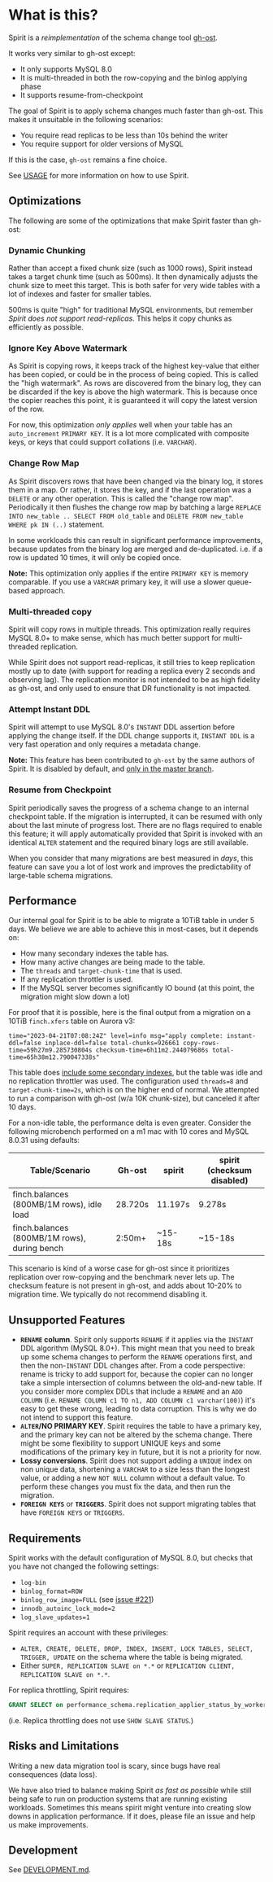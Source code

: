 # What is this?

Spirit is a _reimplementation_ of the schema change tool [gh-ost](https://github.com/github/gh-ost).

It works very similar to gh-ost except:
- It only supports MySQL 8.0
- It is multi-threaded in both the row-copying and the binlog applying phase
- It supports resume-from-checkpoint

The goal of Spirit is to apply schema changes much faster than gh-ost. This makes it unsuitable in the following scenarios:
- You require read replicas to be less than 10s behind the writer
- You require support for older versions of MySQL

If this is the case, `gh-ost` remains a fine choice.

See [USAGE](USAGE.md) for more information on how to use Spirit.

## Optimizations

The following are some of the optimizations that make Spirit faster than gh-ost:

### Dynamic Chunking

Rather than accept a fixed chunk size (such as 1000 rows), Spirit instead takes a target chunk time (such as 500ms). It then dynamically adjusts the chunk size to meet this target. This is both safer for very wide tables with a lot of indexes and faster for smaller tables.

500ms is quite "high" for traditional MySQL environments, but remember _Spirit does not support read-replicas_. This helps it copy chunks as efficiently as possible.

### Ignore Key Above Watermark

As Spirit is copying rows, it keeps track of the highest key-value that either has been copied, or could be in the process of being copied. This is called the "high watermark". As rows are discovered from the binary log, they can be discarded if the key is above the high watermark. This is because once the copier reaches this point, it is guaranteed it will copy the latest version of the row.

For now, this optimization _only applies_ well when your table has an `auto_increment` `PRIMARY KEY`. It is a lot more complicated with composite keys, or keys that could support collations (i.e. `VARCHAR`).

### Change Row Map

As Spirit discovers rows that have been changed via the binary log, it stores them in a map. Or rather, it stores the key, and if the last operation was a `DELETE` or any other operation. This is called the "change row map". Periodically it then flushes the change row map by batching a large `REPLACE INTO new_table .. SELECT FROM old_table` and `DELETE FROM new_table WHERE pk IN (..)` statement.

In some workloads this can result in significant performance improvements, because updates from the binary log are merged and de-duplicated. i.e. if a row is updated 10 times, it will only be copied once.

**Note:** This optimization only applies if the entire `PRIMARY KEY` is memory comparable. If you use a `VARCHAR` primary key, it will use a slower queue-based approach.

### Multi-threaded copy

Spirit will copy rows in multiple threads. This optimization really requires MySQL 8.0+ to make sense, which has much better support for multi-threaded replication.

While Spirit does not support read-replicas, it still tries to keep replication mostly up to date (with support for reading a replica every 2 seconds and observing lag). The replication monitor is not intended to be as high fidelity as gh-ost, and only used to ensure that DR functionality is not impacted.

### Attempt Instant DDL

Spirit will attempt to use MySQL 8.0's `INSTANT` DDL assertion before applying the change itself. If the DDL change supports it, `INSTANT DDL` is a very fast operation and only requires a metadata change.

**Note:** This feature has been contributed to `gh-ost` by the same authors of Spirit. It is disabled by default, and [only in the master branch](https://github.com/github/gh-ost/blob/master/doc/command-line-flags.md#attempt-instant-ddl).

### Resume from Checkpoint

Spirit periodically saves the progress of a schema change to an internal checkpoint table. If the migration is interrupted, it can be resumed with only about the last minute of progress lost. There are no flags required to enable this feature; it will apply automatically provided that Spirit is invoked with an identical `ALTER` statement and the required binary logs are still available.

When you consider that many migrations are best measured in _days_, this feature can save you a lot of lost work and improves the predictability of large-table schema migrations.

## Performance

Our internal goal for Spirit is to be able to migrate a 10TiB table in under 5 days. We believe we are able to achieve this in most-cases, but it depends on:
- How many secondary indexes the table has.
- How many active changes are being made to the table.
- The `threads` and `target-chunk-time` that is used.
- If any replication throttler is used.
- If the MySQL server becomes significantly IO bound (at this point, the migration might slow down a lot)

For proof that it is possible, here is the final output from a migration on a 10TiB `finch.xfers` table on Aurora v3:

```
time="2023-04-21T07:08:24Z" level=info msg="apply complete: instant-ddl=false inplace-ddl=false total-chunks=926661 copy-rows-time=59h27m9.285730804s checksum-time=6h11m2.244079686s total-time=65h38m12.790047338s"
```

This table does [include some secondary indexes](https://github.com/square/finch/blob/65fef3da97cfb24892ef283bc93ab8f09c4fb732/test/workload/xfer/schema.sql#L39-L62), but the table was idle and no replication throttler was used. The configuration used `threads=8` and `target-chunk-time=2s`, which is on the higher end of normal. We attempted to run a comparison with gh-ost (w/a 10K chunk-size), but canceled it after 10 days.

For a non-idle table, the performance delta is even greater. Consider the following microbench performed on a m1 mac with 10 cores and MySQL 8.0.31 using defaults:

| Table/Scenario                               | Gh-ost   | spirit  | spirit (checksum disabled) |
| -------------------------------------------- | -------- | ------- | -------------------------- |
| finch.balances (800MB/1M rows), idle load    | 28.720s  | 11.197s | 9.278s                     |
| finch.balances (800MB/1M rows), during bench | 2:50m+   | ~15-18s | ~15-18s                    |

This scenario is kind of a worse case for gh-ost since it prioritizes replication over row-copying and the benchmark never lets up. The checksum feature is not present in gh-ost, and adds about 10-20% to migration time. We typically do not recommend disabling it.

## Unsupported Features

- **`RENAME` column**. Spirit only supports `RENAME` if it applies via the `INSTANT` DDL algorithm (MySQL 8.0+). This might mean that you need to break up some schema changes to perform the `RENAME` operations first, and then the non-`INSTANT` DDL changes after. From a code perspective: rename is tricky to add support for, because the copier can no longer take a simple intersection of columns between the old-and-new table. If you consider more complex DDLs that include a `RENAME` and an `ADD COLUMN` (i.e. `RENAME COLUMN c1 TO n1, ADD COLUMN c1 varchar(100)`) it's easy to get these wrong, leading to data corruption. This is why we do not intend to support this feature.
- **`ALTER`/NO PRIMARY KEY**. Spirit requires the table to have a primary key, and the primary key can not be altered by the schema change. There might be some flexibility to support UNIQUE keys and some modifications of the primary key in future, but it is not a priority for now.
- **Lossy conversions**. Spirit does not support adding a `UNIQUE` index on non unique data, shortening a `VARCHAR` to a size less than the longest value, or adding a new `NOT NULL` column without a default value. To perform these changes you must fix the data, and then run the migration.
- **`FOREIGN KEYS`** or **`TRIGGERS`**. Spirit does not support migrating tables that have `FOREIGN KEYS` or `TRIGGERS`.

## Requirements

Spirit works with the default configuration of MySQL 8.0, but checks that you have not changed the following settings:
  - `log-bin`
  - `binlog_format=ROW`
  - `binlog_row_image=FULL` (see [issue #221](https://github.com/cashapp/spirit/issues/221))
  - `innodb_autoinc_lock_mode=2`
  - `log_slave_updates=1`

Spirit requires an account with these privileges:

* `ALTER, CREATE, DELETE, DROP, INDEX, INSERT, LOCK TABLES, SELECT, TRIGGER, UPDATE` on the schema where the table is being migrated.
* Either `SUPER, REPLICATION SLAVE on *.*` or `REPLICATION CLIENT, REPLICATION SLAVE on *.*`.

For replica throttling, Spirit requires:

```sql
GRANT SELECT on performance_schema.replication_applier_status_by_worker TO 'throttler';
```

(i.e. Replica throttling does not use `SHOW SLAVE STATUS`.)

## Risks and Limitations

Writing a new data migration tool is scary, since bugs have real consequences (data loss).

We have also tried to balance making Spirit _as fast as possible_ while still being safe to run on production systems that are running existing workloads. Sometimes this means spirit might venture into creating slow downs in application performance. If it does, please file an issue and help us make improvements.

## Development

See [DEVELOPMENT.md](DEVELOPMENT.md).
